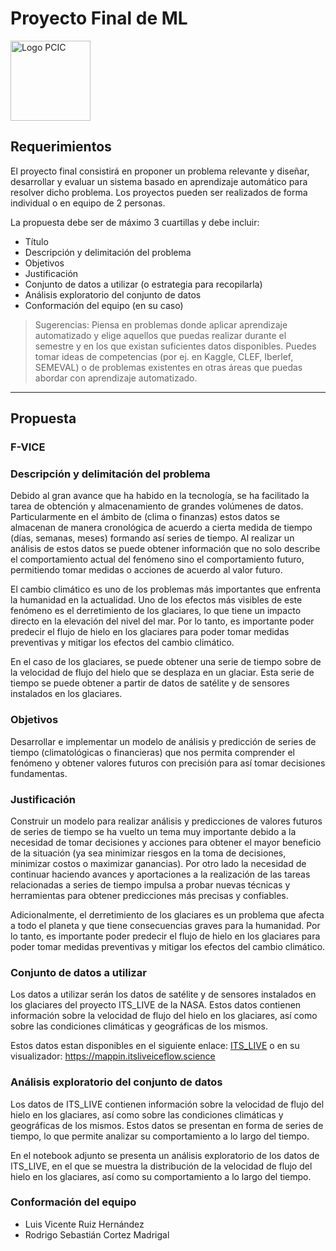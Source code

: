 # Proyecto Final de ML

<img src="https://pcic.posgrado.unam.mx/wp-content/uploads/Ciencia-e-Ingenieria-de-la-Computacion_color.png" alt="Logo PCIC" width="128" />

## Requerimientos

El proyecto final consistirá en proponer un problema relevante y diseñar, desarrollar y evaluar un sistema basado en aprendizaje automático para resolver dicho problema. Los proyectos pueden ser realizados de forma individual o en equipo de 2 personas.

La propuesta debe ser de máximo 3 cuartillas y debe incluir:

- Título
- Descripción y delimitación del problema
- Objetivos
- Justificación
- Conjunto de datos a utilizar (o estrategia para recopilarla)
- Análisis exploratorio del conjunto de datos
- Conformación del equipo (en su caso)

> Sugerencias: Piensa en problemas donde aplicar aprendizaje automatizado y elige aquellos que puedas realizar durante el semestre y en los que existan suficientes datos disponibles. Puedes tomar ideas de competencias (por ej. en Kaggle,  CLEF, Iberlef, SEMEVAL) o de problemas existentes en otras áreas que puedas abordar con aprendizaje automatizado.

---

## Propuesta

### F-VICE

### Descripción y delimitación del problema

Debido al gran avance que ha habido en la tecnología, se ha facilitado la tarea de obtención y almacenamiento de grandes volúmenes de datos. Particularmente en el ámbito de (clima o finanzas) estos datos se almacenan de manera cronológica de acuerdo a cierta medida de tiempo (días, semanas, meses) formando así series de tiempo. Al realizar un análisis de estos datos se puede obtener información que no solo describe el comportamiento actual del fenómeno sino el comportamiento futuro, permitiendo tomar medidas o acciones de acuerdo al valor futuro.

El cambio climático es uno de los problemas más importantes que enfrenta la humanidad en la actualidad. Uno de los efectos más visibles de este fenómeno es el derretimiento de los glaciares, lo que tiene un impacto directo en la elevación del nivel del mar. Por lo tanto, es importante poder predecir el flujo de hielo en los glaciares para poder tomar medidas preventivas y mitigar los efectos del cambio climático.

En el caso de los glaciares, se puede obtener una serie de tiempo sobre de la velocidad de flujo del hielo que se desplaza en un glaciar. Esta serie de tiempo se puede obtener a partir de datos de satélite y de sensores instalados en los glaciares.

### Objetivos

Desarrollar e implementar un modelo de análisis y predicción de series de tiempo (climatológicas o financieras) que nos permita comprender el fenómeno y obtener valores futuros con precisión para así tomar decisiones fundamentas.

### Justificación

Construir un modelo para realizar análisis y predicciones de valores futuros de series de tiempo se ha vuelto un tema muy importante debido a la necesidad de tomar decisiones y acciones para obtener el mayor beneficio de la situación (ya sea minimizar riesgos en la toma de decisiones, minimizar costos o maximizar ganancias).
Por otro lado la necesidad de continuar haciendo avances y aportaciones a la realización de las tareas relacionadas a series de tiempo  impulsa a probar nuevas técnicas y herramientas para obtener predicciones más precisas y confiables.

Adicionalmente, el derretimiento de los glaciares es un problema que afecta a todo el planeta y que tiene consecuencias graves para la humanidad. Por lo tanto, es importante poder predecir el flujo de hielo en los glaciares para poder tomar medidas preventivas y mitigar los efectos del cambio climático.

### Conjunto de datos a utilizar

Los datos a utilizar serán los datos de satélite y de sensores instalados en los glaciares del proyecto ITS_LIVE de la NASA. Estos datos contienen información sobre la velocidad de flujo del hielo en los glaciares, así como sobre las condiciones climáticas y geográficas de los mismos.

Estos datos estan disponibles en el siguiente enlace: [ITS_LIVE](https://its-live.jpl.nasa.gov/) o en su visualizador: https://mappin.itsliveiceflow.science

### Análisis exploratorio del conjunto de datos

Los datos de ITS_LIVE contienen información sobre la velocidad de flujo del hielo en los glaciares, así como sobre las condiciones climáticas y geográficas de los mismos. Estos datos se presentan en forma de series de tiempo, lo que permite analizar su comportamiento a lo largo del tiempo.

En el notebook adjunto se presenta un análisis exploratorio de los datos de ITS_LIVE, en el que se muestra la distribución de la velocidad de flujo del hielo en los glaciares, así como su comportamiento a lo largo del tiempo.

### Conformación del equipo

- Luis Vicente Ruiz Hernández
- Rodrigo Sebastián Cortez Madrigal
